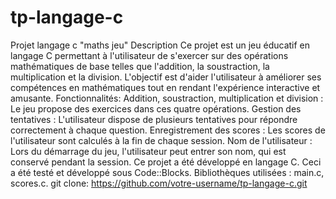 # tp-langage-c
Projet langage c "maths jeu"
Description
Ce projet est un jeu éducatif en langage C permettant à l'utilisateur de s'exercer sur des opérations mathématiques de base telles que l'addition, la soustraction, la multiplication et la division. L'objectif est d'aider l'utilisateur à améliorer ses compétences en mathématiques tout en rendant l'expérience interactive et amusante.
Fonctionnalités:
Addition, soustraction, multiplication et division : Le jeu propose des exercices dans ces quatre opérations.
Gestion des tentatives : L'utilisateur dispose de plusieurs tentatives pour répondre correctement à chaque question.
Enregistrement des scores : Les scores de l'utilisateur sont calculés à la fin de chaque session.
Nom de l'utilisateur : Lors du démarrage du jeu, l'utilisateur peut entrer son nom, qui est conservé pendant la session.
Ce projet a été développé en langage C. Ceci a été testé et développé sous Code::Blocks.
Bibliothèques utilisées : main.c, scores.c.
git clone: https://github.com/votre-username/tp-langage-c.git
